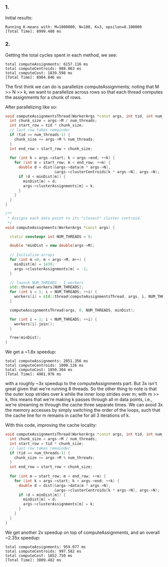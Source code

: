 ### 1.

Initial results:
```text
Running K-means with: M=1000000, N=100, K=3, epsilon=0.100000
[Total Time]: 8999.488 ms
```

### 2.

Getting the total cycles spent in each method, we see:
```text
total computeAssignments: 6157.116 ms
total computeCentroids: 988.063 ms
total computeCost: 1839.598 ms
[Total Time]: 8984.846 ms
```

The first think we can do is parallelize computeAssignments; noting that M >> N >> k, we want to parallelize across rows so that each thread computes the assignments for a chunk of rows.

After parallelizing like so:
```cpp
void computeAssignmentsThread(WorkerArgs *const args, int tid, int num_threads, double* minDist) {
  int chunk_size = args->M / num_threads;
  int start_row = tid * chunk_size;
  // last row takes remainder
  if (tid == num_threads-1) {
    chunk_size += args->M % num_threads;
  }
  int end_row = start_row + chunk_size;
  
  for (int k = args->start; k < args->end; ++k) {
    for (int m = start_row; m < end_row; ++m) {
      double d = dist(&args->data[m * args->N],
                      &args->clusterCentroids[k * args->N], args->N);
      if (d < minDist[m]) {
        minDist[m] = d;
        args->clusterAssignments[m] = k;
      }
    }
  }
}

/**
 * Assigns each data point to its "closest" cluster centroid.
 */
void computeAssignments(WorkerArgs *const args) {

  static constexpr int NUM_THREADS = 8;

  double *minDist = new double[args->M];
  
  // Initialize arrays
  for (int m =0; m < args->M; m++) {
    minDist[m] = 1e30;
    args->clusterAssignments[m] = -1;
  }

  // launch NUM_THREADS - 1 workers
  std::thread workers[NUM_THREADS];
  for (int i = 1; i < NUM_THREADS; ++i) {
    workers[i] = std::thread(computeAssignmentsThread, args, i, NUM_THREADS, minDist);
  }

  computeAssignmentsThread(args, 0, NUM_THREADS, minDist);

  for (int i = 1; i < NUM_THREADS; ++i) {
    workers[i].join();
  }

  free(minDist);
}
```

We get a ~1.8x speedup:
```text
total computeAssignments: 2051.356 ms
total computeCentroids: 1000.126 ms
total computeCost: 1850.304 ms
[Total Time]: 4901.976 ms
```
with a roughly ~3x speedup to the computeAssignments part. But 3x isn't great given that we're running 8 threads. So the other thing to note is that the outer loop strides over k while the inner loop strides over m; with m >> k, this means that we're making k passes through all m data points, i.e., we're streaming m through the cache three separate times. We can avoid 3x the memory accesses by simply switching the order of the loops, such that the cache line for m remains in cache for all 3 iterations of k. 

With this code, improving the cache locality:
```cpp
void computeAssignmentsThread(WorkerArgs *const args, int tid, int num_threads, double* minDist) {
  int chunk_size = args->M / num_threads;
  int start_row = tid * chunk_size;
  // last row takes remainder
  if (tid == num_threads-1) {
    chunk_size += args->M % num_threads;
  }
  int end_row = start_row + chunk_size;
  
  for (int m = start_row; m < end_row; ++m) {
    for (int k = args->start; k < args->end; ++k) {
      double d = dist(&args->data[m * args->N],
                      &args->clusterCentroids[k * args->N], args->N);
      if (d < minDist[m]) {
        minDist[m] = d;
        args->clusterAssignments[m] = k;
      }
    }
  }
}
```

We get another 2x speedup on top of computeAssignments, and an overall ~2.35x speedup:
```text
total computeAssignments: 959.077 ms
total computeCentroids: 997.582 ms
total computeCost: 1852.750 ms
[Total Time]: 3809.482 ms
```
